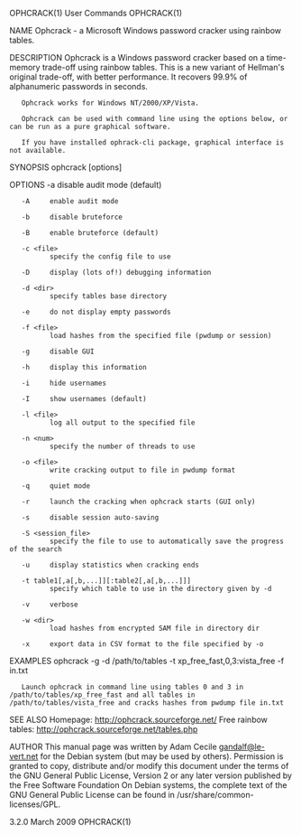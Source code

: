 OPHCRACK(1)                                                                              User Commands                                                                              OPHCRACK(1)

NAME
       Ophcrack - a Microsoft Windows password cracker using rainbow tables.

DESCRIPTION
       Ophcrack is a Windows password cracker based on a time-memory trade-off using rainbow tables.
       This is a new variant of Hellman's original trade-off, with better performance.
       It recovers 99.9% of alphanumeric passwords in seconds.

       Ophcrack works for Windows NT/2000/XP/Vista.

       Ophcrack can be used with command line using the options below, or can be run as a pure graphical software.

       If you have installed ophrack-cli package, graphical interface is not available.

SYNOPSIS
       ophcrack [options]

OPTIONS
       -a     disable audit mode (default)

       -A     enable audit mode

       -b     disable bruteforce

       -B     enable bruteforce (default)

       -c <file>
              specify the config file to use

       -D     display (lots of!) debugging information

       -d <dir>
              specify tables base directory

       -e     do not display empty passwords

       -f <file>
              load hashes from the specified file (pwdump or session)

       -g     disable GUI

       -h     display this information

       -i     hide usernames

       -I     show usernames (default)

       -l <file>
              log all output to the specified file

       -n <num>
              specify the number of threads to use

       -o <file>
              write cracking output to file in pwdump format

       -q     quiet mode

       -r     launch the cracking when ophcrack starts (GUI only)

       -s     disable session auto-saving

       -S <session_file>
              specify the file to use to automatically save the progress of the search

       -u     display statistics when cracking ends

       -t table1[,a[,b,...]][:table2[,a[,b,...]]]
              specify which table to use in the directory given by -d

       -v     verbose

       -w <dir>
              load hashes from encrypted SAM file in directory dir

       -x     export data in CSV format to the file specified by -o

EXAMPLES
       ophcrack -g -d /path/to/tables -t xp_free_fast,0,3:vista_free -f in.txt

       Launch ophcrack in command line using tables 0 and 3 in /path/to/tables/xp_free_fast and all tables in /path/to/tables/vista_free and cracks hashes from pwdump file in.txt

SEE ALSO
       Homepage: http://ophcrack.sourceforge.net/
       Free rainbow tables: http://ophcrack.sourceforge.net/tables.php

AUTHOR
       This manual page was written by Adam Cecile <gandalf@le-vert.net> for the Debian system (but may be used by others).
       Permission  is  granted to copy, distribute and/or modify this document under the terms of the GNU General Public License, Version 2 or any later version published by the Free Software
       Foundation
       On Debian systems, the complete text of the GNU General Public License can be found in /usr/share/common-licenses/GPL.

3.2.0                                                                                      March 2009                                                                               OPHCRACK(1)
